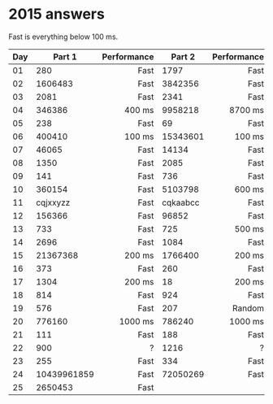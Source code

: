 # 2015 answers
Fast is everything below 100 ms.

| Day | Part 1 | Performance | Part 2 | Performance |
| - | - | -: | - | -: |
| 01 | 280 | Fast | 1797 | Fast |
| 02 | 1606483 | Fast | 3842356 | Fast |
| 03 | 2081 | Fast | 2341 | Fast |
| 04 | 346386 | 400 ms | 9958218 | 8700 ms |
| 05 | 238 | Fast | 69 | Fast |
| 06 | 400410 | 100 ms | 15343601 | 100 ms |
| 07 | 46065 | Fast | 14134 | Fast |
| 08 | 1350 | Fast | 2085 | Fast |
| 09 | 141 | Fast | 736 | Fast |
| 10 | 360154 | Fast | 5103798 | 600 ms |
| 11 | cqjxxyzz | Fast | cqkaabcc | Fast |
| 12 | 156366 | Fast | 96852 | Fast |
| 13 | 733 | Fast | 725 | 500 ms |
| 14 | 2696 | Fast | 1084 | Fast |
| 15 | 21367368 | 200 ms | 1766400 | 200 ms |
| 16 | 373 | Fast | 260 | Fast |
| 17 | 1304 | 200 ms | 18 | 200 ms |
| 18 | 814 | Fast | 924 | Fast |
| 19 | 576 | Fast | 207 | Random |
| 20 | 776160 | 1000 ms | 786240 | 1000 ms |
| 21 | 111 | Fast | 188 | Fast |
| 22 | 900 | ? | 1216 | ? |
| 23 | 255 | Fast | 334 | Fast |
| 24 | 10439961859 | Fast | 72050269 | Fast |
| 25 | 2650453 | Fast | | |